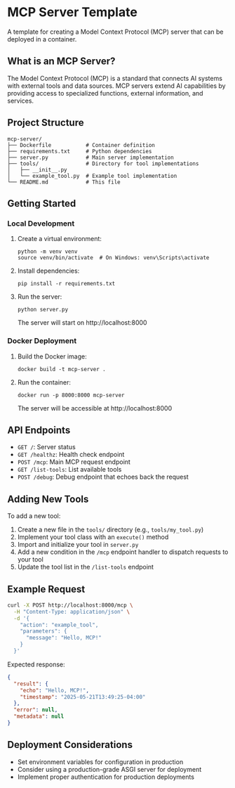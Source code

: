 # MCP Server Template

A template for creating a Model Context Protocol (MCP) server that can be deployed in a container.

## What is an MCP Server?

The Model Context Protocol (MCP) is a standard that connects AI systems with external tools and data sources. MCP servers extend AI capabilities by providing access to specialized functions, external information, and services.

## Project Structure

```
mcp-server/
├── Dockerfile           # Container definition
├── requirements.txt     # Python dependencies
├── server.py            # Main server implementation
├── tools/               # Directory for tool implementations
│   ├── __init__.py
│   └── example_tool.py  # Example tool implementation
└── README.md            # This file
```

## Getting Started

### Local Development

1. Create a virtual environment:
   ```
   python -m venv venv
   source venv/bin/activate  # On Windows: venv\Scripts\activate
   ```

2. Install dependencies:
   ```
   pip install -r requirements.txt
   ```

3. Run the server:
   ```
   python server.py
   ```

   The server will start on http://localhost:8000

### Docker Deployment

1. Build the Docker image:
   ```
   docker build -t mcp-server .
   ```

2. Run the container:
   ```
   docker run -p 8000:8000 mcp-server
   ```

   The server will be accessible at http://localhost:8000

## API Endpoints

- `GET /`: Server status
- `GET /healthz`: Health check endpoint
- `POST /mcp`: Main MCP request endpoint
- `GET /list-tools`: List available tools
- `POST /debug`: Debug endpoint that echoes back the request

## Adding New Tools

To add a new tool:

1. Create a new file in the `tools/` directory (e.g., `tools/my_tool.py`)
2. Implement your tool class with an `execute()` method
3. Import and initialize your tool in `server.py`
4. Add a new condition in the `/mcp` endpoint handler to dispatch requests to your tool
5. Update the tool list in the `/list-tools` endpoint

## Example Request

```bash
curl -X POST http://localhost:8000/mcp \
  -H "Content-Type: application/json" \
  -d '{
    "action": "example_tool",
    "parameters": {
      "message": "Hello, MCP!"
    }
  }'
```

Expected response:
```json
{
  "result": {
    "echo": "Hello, MCP!",
    "timestamp": "2025-05-21T13:49:25-04:00"
  },
  "error": null,
  "metadata": null
}
```

## Deployment Considerations

- Set environment variables for configuration in production
- Consider using a production-grade ASGI server for deployment
- Implement proper authentication for production deployments
